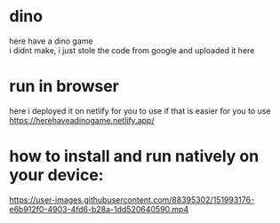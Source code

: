 # dino  
here have a dino game  
i didnt make, i just stole the code from google and uploaded it here  
  
# run in browser
here i deployed it on netlify for you to use if that is easier for you to use  
https://herehaveadinogame.netlify.app/  
  
# how to install and run natively on your device:  

https://user-images.githubusercontent.com/88395302/151993176-e6b912f0-4903-4fd6-b28a-1dd520640590.mp4
